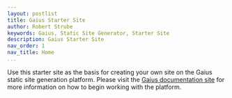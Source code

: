 ```yaml
---
layout: postlist
title: Gaius Starter Site
author: Robert Strube
keywords: Gaius, Static Site Generator, Starter Site
description: Gaius Starter Site
nav_order: 1
nav_title: Home
...
```


Use this starter site as the basis for creating your own site on the Gaius static site generation platform.  Please visit the [Gaius documentation site](https://gaius-dev.github.io/gaius-docs/) for more information on how to begin working with the platform.